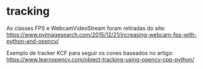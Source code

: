 # tracking

As classes FPS e WebcamVideoStream foram retiradas do site:
https://www.pyimagesearch.com/2015/12/21/increasing-webcam-fps-with-python-and-opencv/

Exemplo de tracker KCF para seguir os cones baseados no artigo:
https://www.learnopencv.com/object-tracking-using-opencv-cpp-python/
